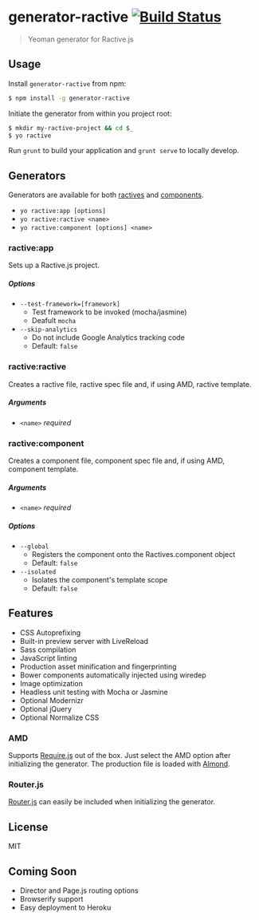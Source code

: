 # generator-ractive [![Build Status](https://secure.travis-ci.org/colindresj/generator-ractive.png?branch=master)](https://travis-ci.org/colindresj/generator-ractive)

> Yeoman generator for Ractive.js

## Usage
Install `generator-ractive` from npm:

```bash
$ npm install -g generator-ractive
```

Initiate the generator from within you project root:
```bash
$ mkdir my-ractive-project && cd $_
$ yo ractive
```

Run `grunt` to build your application and `grunt serve` to locally develop.

## Generators
Generators are available for both [ractives](http://docs.ractivejs.org/latest/new-ractive)
and [components](http://docs.ractivejs.org/latest/components).

- `yo ractive:app [options]`
- `yo ractive:ractive <name>` 
- `yo ractive:component [options] <name>`

### ractive:app
Sets up a Ractive.js project.

##### Options
- `--test-framework=[framework]`
  - Test framework to be invoked (mocha/jasmine)
  - Deafult `mocha`
- `--skip-analytics`
  - Do not include Google Analytics tracking code
  - Default: `false`

### ractive:ractive
Creates a ractive file, ractive spec file and, if using AMD, ractive template.

##### Arguments
- `<name>` _required_

### ractive:component
Creates a component file, component spec file and, if using AMD, component template.

##### Arguments
- `<name>` _required_

##### Options
- `--global`
  - Registers the component onto the Ractives.component object
  - Default: `false`
- `--isolated`
  - Isolates the component's template scope
  - Default: `false`

## Features
- CSS Autoprefixing
- Built-in preview server with LiveReload
- Sass compilation
- JavaScript linting
- Production asset minification and fingerprinting
- Bower components automatically injected using wiredep
- Image optimization
- Headless unit testing with Mocha or Jasmine
- Optional Modernizr
- Optional jQuery
- Optional Normalize CSS

### AMD
Supports [Require.js](http://requirejs.org/) out of the box. Just select the AMD
option after initializing the generator. The production file is loaded with
[Almond](https://github.com/jrburke/almond).

### Router.js
[Router.js](https://github.com/tildeio/router.js/) can easily be included when
initializing the generator.

## License
MIT

## Coming Soon
- Director and Page.js routing options
- Browserify support
- Easy deployment to Heroku
